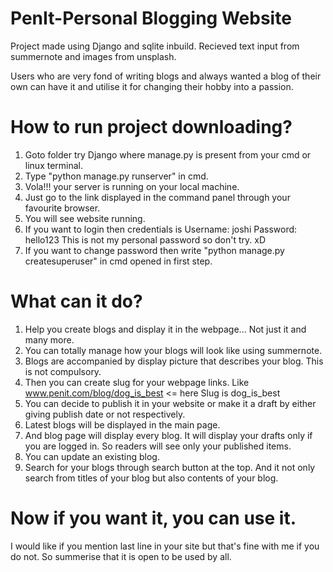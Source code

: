 # PenIt-Personal Blogging Website
 Project made using Django and sqlite inbuild. Recieved text input from summernote and images from unsplash. 
 
 Users who are very fond of writing blogs and always wanted a blog of their own can have it and utilise it for changing their hobby into a passion.
 
 
 
 # How to run project downloading?
 1. Goto folder try Django where manage.py is present from your cmd or linux terminal.
 2. Type "python manage.py runserver" in cmd.
 3. Vola!!! your server is running on your local machine. 
 4. Just go to the link displayed in the command panel through your favourite browser.
 5. You will see website running.
 6. If you want to login then credentials is 
         Username: joshi
         Password: hello123
    This is not my personal password so don't try. xD
 7. If you want to change password then write "python manage.py createsuperuser" in cmd opened in first step.
 
 
 # What can it do?
 1. Help you create blogs and display it in the webpage... Not just it and many more.
 2. You can totally manage how your blogs will look like using summernote.
 3. Blogs are accompanied by display picture that describes your blog. This is not compulsory.
 4. Then you can create slug for your webpage links. Like www.penit.com/blog/dog_is_best  <= here Slug is dog_is_best
 5. You can decide to publish it in your website or make it a draft by either giving publish date or not respectively.
 6. Latest blogs will be displayed in the main page.
 7. And blog page will display every blog. It will display your drafts only if you are logged in. So readers will see only your published items.
 8. You can update an existing blog.
 9. Search for your blogs through search button at the top. And it not only search from titles of your blog but also contents of your blog.


 # Now if you want it, you can use it.
 I would like if you mention last line in your site but that's fine with me if you do not. So summerise that it is open to be used by all.
